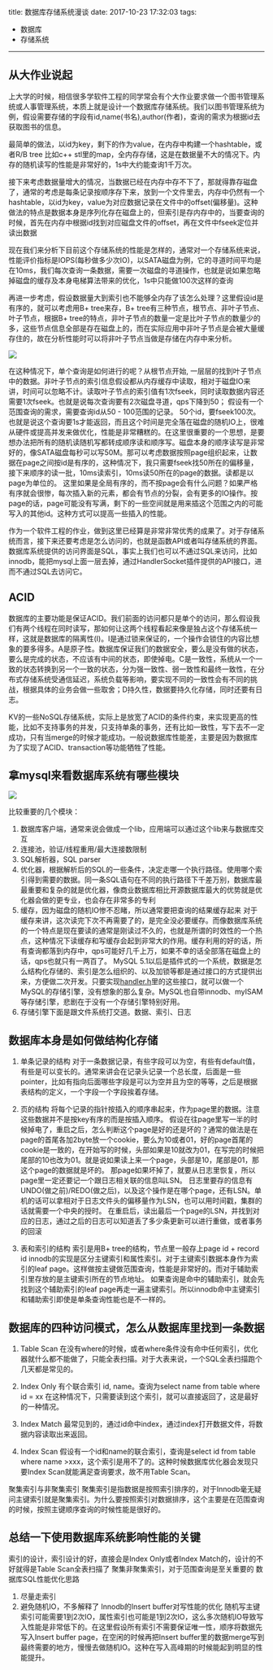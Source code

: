 title: 数据库存储系统漫谈
date: 2017-10-23 17:32:03
tags: 
- 数据库
- 存储系统
---

## 从大作业说起

上大学的时候，相信很多学软件工程的同学常会有个大作业要求做一个图书管理系统或人事管理系统，本质上就是设计一个数据库存储系统。我们以图书管理系统为例，假设需要存储的字段有id,name(书名),author(作者)，查询的需求为根据id去获取图书的信息。

最简单的做法，以id为key，剩下的作为value，在内存中构建一个hashtable，或者R/B tree 比如c++ stl里的map，全内存存储，这是在数据量不大的情况下。内存的随机读写的性能是非常好的，1s中大约能查询1千万次。

接下来考虑数据量增大的情况，当数据已经在内存中存不下了，那就得靠存磁盘了，通常的考虑是每条记录按顺序存下来，放到一个文件里去，内存中仍然有一个hashtable，以id为key，value为对应数据记录在文件中的offset(偏移量)。这种做法的特点是数据本身是序列化存在磁盘上的，但索引是存内存中的，当要查询的时候，首先在内存中根据id找到对应磁盘文件的offset，再在文件中fseek定位并读出数据

现在我们来分析下目前这个存储系统的性能是怎样的，通常对一个存储系统来说，性能评价指标是IOPS(每秒做多少次IO)，以SATA磁盘为例，它的寻道时间平均是在10ms，我们每次查询一条数据，需要一次磁盘的寻道操作，也就是说如果忽略掉磁盘的缓存及本身电梯算法带来的优化，1s中只能做100次这样的查询

再进一步考虑，假设数据量大到索引也不能够全内存了该怎么处理？这里假设id是有序的，就可以考虑用B+ tree来存，B+ tree有三种节点，根节点、非叶子节点、叶子节点，根据B+ tree的特点，非叶子节点的数量一定是比叶子节点的数量少的多，这些节点信息全部是存在磁盘上的，而在实际应用中非叶子节点是会被大量缓存住的，故在分析性能时可以将非叶子节点当做是存储在内存中来分析。

![](http://mingyi-1251130916.file.myqcloud.com/blog/B%2BTREE.jpeg)

在这种情况下，单个查询是如何进行的呢？从根节点开始, 一层层的找到叶子节点中的数据。非叶子节点的索引信息假设都从内存缓存中读取，相对于磁盘IO来讲，时间可以忽略不计。读取叶子节点的索引值有1次fseek，同时读取数据内容还需要1次fseek。也就是说每次查询要有2次磁盘寻道，qps下降到50；
假设有一个范围查询的需求，需要查询id从50 - 100范围的记录。 50个id，要fseek100次。也就是说这个查询要1s才能返回，而且这个时间是完全落在磁盘的随机IO上，很难从硬件或提高并发来做优化，性能是非常糟糕的。在这里很重要的一个思想，是要想办法把所有的随机读随机写都转成顺序读和顺序写。磁盘本身的顺序读写是非常好的，像SATA磁盘每秒可以写50M。那可以考虑数据按照page组织起来，让数据在page之间按id是有序的，这种情况下，我只需要fseek找50所在的偏移量，接下来顺序的读一批，10ms读索引，10ms读50所在的page的数据。读都是以page为单位的。
这里如果是全局有序的，而不按page会有什么问题？如果严格有序就会很惨，每次插入新的元素，都会有节点的分裂，会有更多的IO操作。按page的话，page可能没有写满，剩下的一些空间就是用来插这个范围之内的可能写入的其他id。这种方式可以提高一些插入的性能。

作为一个软件工程的作业，做到这里已经算是非常非常优秀的成果了。对于存储系统而言，接下来还要考虑是怎么访问的，也就是函数API或者叫存储系统的界面。数据库系统提供的访问界面是SQL，事实上我们也可以不通过SQL来访问，比如innodb，能把mysql上面一层去掉，通过HandlerSocket插件提供的API接口，进而不通过SQL去访问它。

## ACID

数据库的主要功能是保证ACID。我们前面的访问都只是单个的访问，那么假设我们有两个线程在同时读写，那如何让这两个线程看起来像是独占这个存储系统一样，这就是数据库的隔离性(I)。I是通过锁来保证的，一个操作会锁住的内容比想象的要多得多。A是原子性。数据库保证我们的数据安全，要么是没有做的状态，要么是完成的状态，不应该有中间的状态，即使掉电。C是一致性，系统从一个一致的状态转换到另一个一致的状态，分为强一致性、弱一致性和最终一致性，在分布式存储系统受通信延迟，系统负载等影响，要实现不同的一致性会有不同的挑战，根据具体的业务会做一些取舍；D持久性，数据要持久化存储，同时还要有日志。

KV的一些NoSQL存储系统，实际上是放宽了ACID的条件约束，来实现更高的性能，比如不支持事务的并发，只支持单条的事务，还有比如一致性，写下去不一定成功，只有当merge的时候才能成功。一般说数据库性能差，主要是因为数据库为了实现了ACID、transaction等功能牺牲了性能。


## 拿mysql来看数据库系统有哪些模块

![](http://mingyi-1251130916.file.myqcloud.com/blog/mysql-engine-overview.png)

比较重要的几个模块：
1. 数据库客户端，通常来说会做成一个lib，应用端可以通过这个lib来与数据库交互
2. 连接池，验证/线程重用/最大连接数限制
3. SQL解析器，SQL parser
4. 优化器，根据解析后的SQL的一些条件，决定走哪一个执行路径。使用哪个索引得到需要的数据。同一条SQL语句在不同的执行路径下千差万别，数据库最最重要和复杂的就是优化器，像商业数据库相比开源数据库最大的优势就是优化器会做的更专业，也会存在非常多的专利
5. 缓存，因为磁盘的随机IO惨不忍睹，所以通常要把查询的结果缓存起来
对于缓存来讲，这次读完下次不再需要了的，是完全没必要缓存。而像数据库系统的一个特点是现在要读的通常是刚读过不久的，也就是所谓的时效性的一个热点，这种情况下读缓存和写缓存会起到非常大的作用。缓存利用的好的话，所有查询都落到内存中，qps可能好几千上万，如果不幸的话全部落在磁盘上的话，qps也就只有一两百了。
MySQL 5.1以后是插件式的一个系统，数据是怎么结构化存储的、索引是怎么组织的、以及加锁等都是通过接口的方式提供出来，方便做二次开发。只要实现[handler.h](https://github.com/mysql/mysql-server/blob/5.7/sql/handler.h)里的这些接口，就可以做一个MySQL的存储引擎，没有想象的那么复杂。MySQL也自带innodb、myISAM等存储引擎，悲剧在于没有一个存储引擎特别好用。
6. 存储引擎下面是跟文件系统打交道。数据、索引、日志

## 数据库本身是如何做结构化存储
1. 单条记录的结构
对于一条数据记录，有些字段可以为空，有些有default值，有些是可以变长的。通常来讲会在记录头记录一个总长度，后面是一些pointer，比如有指向后面哪些字段是可以为空并且为空的等等，之后是根据表结构的定义，一个字段一个字段挨着存储。

2. 页的结构
将每个记录的指针按插入的顺序串起来，作为page里的数据。注意这些数据并不是按key有序的而是按插入顺序。
假设在往page里写一半的时候掉电了，重启之后，怎么判断这个page是好的还是坏的？通常的做法是在page的首尾各加2byte放一个cookie，要么为10或者01，好的page首尾的cookie是一致的，在开始写的时候，头部如果是10就改为01，在写完的时候把尾部的10也改为01。就是说如果读上来一个page，头部是10，尾部是01，那这个page的数据就是坏的。
那page如果坏掉了，就要从日志里恢复，所以page里一定还要记一个跟日志相关联的信息叫LSN。 
日志里要存的信息有 UNDO(做之前)/REDO(做之后)，以及这个操作是在哪个page，还有LSN。单机的话可以拿相对于日志文件头的偏移量作为LSN，也可以用时间戳，集群的话就需要一个中央的授时。
在重启后，读出最后一个page的LSN，并找到对应的日志，通过之后的日志可以知道丢了多少条更新可以进行重做，或者事务的回滚

3. 表和索引的结构
索引是用B+ tree的结构，节点里一般存上page id + record id
innodb的实现是区分主键索引和属性索引。对于主键索引数据本身作为索引的leaf page。这样做按主键做范围查询，性能是非常好的。而对于辅助索引里存放的是主键索引所在的节点地址。
如果查询是命中的辅助索引，就会先找到这个辅助索引的leaf page再走一遍主键索引。所以innodb命中主键索引和辅助索引即使是单条查询性能也是不一样的。

## 数据库的四种访问模式，怎么从数据库里找到一条数据
1. Table Scan
在没有where的时候，或者where条件没有命中任何索引，优化器就什么都不能做了，只能全表扫描。对于大表来说，一个SQL全表扫描跑个几天都是常见的。

2. Index Only
有个联合索引 id, name。查询为select name from table where id = xx 在这种情况下，只需要读到这个索引，就可以直接返回了，这是最好的一种情况。

3. Index Match
最常见到的，通过id命中index，通过index打开数据文件，将数据内容读取出来返回。

4. Index Scan
假设有一个id和name的联合索引，查询是select id from table where name >xxx，这个索引是用不了的。这种时候数据库优化器会发现只要Index Scan就能满足查询要求，故不用Table Scan。

聚集索引与非聚集索引
聚集索引是指数据是按照索引排序的，对于Innodb毫无疑问主键索引就是聚集索引。为什么要按照索引对数据排序，这个主要是在范围查询的时候，按照主键顺序查询的时候性能是很好的。

## 总结一下使用数据库系统影响性能的关键
索引的设计，索引设计的好，直接会是Index Only或者Index Match的，设计的不好就得是Table Scan全表扫描了
聚集非聚集索引，对于范围查询是至关重要的
数据库SQL性能优化思路
1. 尽量走索引
2. 避免随机IO，不多解释了
Innodb的Insert buffer对写性能的优化
随机写主键索引可能需要1到2次IO，属性索引也可能是1到2次IO，这么多次随机IO导致写入性能是非常低下的。在这里假设所有索引不需要保证唯一性，顺序将数据先写入Insert buffer page，在空闲的时候再把Insert buffer里的数据merge写到最终需要的地方，慢慢去做随机IO。这种在写入高峰期的时候能起到明显的性能提升。